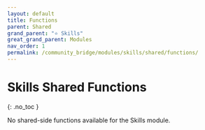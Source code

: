 ```yaml
---
layout: default
title: Functions
parent: Shared
grand_parent: "⭐ Skills"
great_grand_parent: Modules
nav_order: 1
permalink: /community_bridge/modules/skills/shared/functions/
---
```


# Skills Shared Functions
{: .no_toc }

No shared-side functions available for the Skills module.